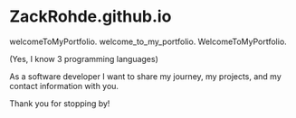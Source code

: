 # ZackRohde.github.io

welcomeToMyPortfolio. welcome_to_my_portfolio. WelcomeToMyPortfolio.

(Yes, I know 3 programming languages)

As a software developer I want to share my journey, my projects, and my contact information with you.

Thank you for stopping by! 
